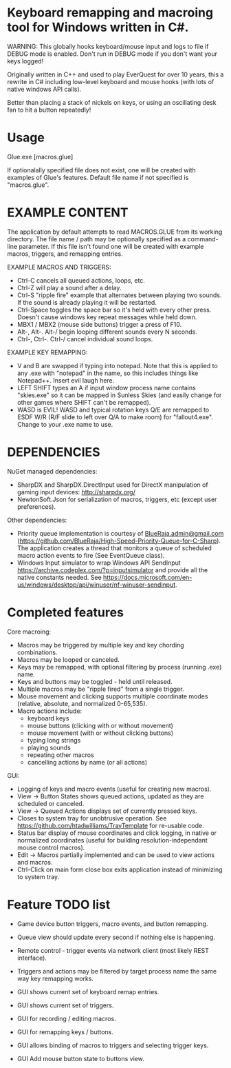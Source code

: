 # Keyboard remapping and macroing tool for Windows written in C#.

WARNING: This globally hooks keyboard/mouse input and logs to file if DEBUG mode is enabled. Don't run in DEBUG mode if you don't want your keys logged!

Originally written in C++ and used to play EverQuest for over 10 years, this a rewrite in C# including low-level keyboard and mouse hooks (with lots of native windows API calls).

Better than placing a stack of nickels on keys, or using an oscillating desk fan to hit a button repeatedly!

# Usage

Glue.exe [macros.glue]

If optionalally specified file does not exist, one will be created with examples of Glue's features.
Default file name if not specified is "macros.glue".

# EXAMPLE CONTENT

The application by default attempts to read MACROS.GLUE from its working directory. The file name / path may be optionally specified as a command-line parameter. If this file isn't found one will be created with example macros, triggers, and remapping entries.

EXAMPLE MACROS AND TRIGGERS:
* Ctrl-C cancels all queued actions, loops, etc.
* Ctrl-Z will play a sound after a delay.
* Ctrl-S "ripple fire" example that alternates between playing two sounds. If the sound is already playing it will be restarted.
* Ctrl-Space toggles the space bar so it's held with every other press. Doesn't cause windows key repeat messages while held down.
* MBX1 / MBX2 (mouse side buttons) trigger a press of F10.
* Alt-, Alt-. Alt-/ begin looping different sounds every N seconds.
* Ctrl-, Ctrl-. Ctrl-/ cancel individual sound loops. 

EXAMPLE KEY REMAPPING:
* V and B are swapped if typing into notepad. Note that this is applied to any .exe with "notepad" in the name, so this includes things like Notepad++. Insert evil laugh here.
* LEFT SHIFT types an A if input window process name contains "skies.exe" so it can be mapped in Sunless Skies (and easily change for other games where SHIFT can't be remapped).
* WASD is EVIL! WASD and typical rotation keys Q/E are remapped to ESDF W/R (R/F slide to left over Q/A to make room) for "fallout4.exe". Change to your .exe name to use.

# DEPENDENCIES

NuGet managed dependencies:

* SharpDX and SharpDX.DirectInput used for DirectX manipulation of gaming input devices: http://sharpdx.org/ 
* NewtonSoft.Json for serialization of macros, triggers, etc (except user preferences).

Other dependencies:

* Priority queue implementation is courtesy of BlueRaja.admin@gmail.com (https://github.com/BlueRaja/High-Speed-Priority-Queue-for-C-Sharp). The application creates a thread that monitors a queue of scheduled macro action events to fire (See EventQueue class).
* Windows Input simulator to wrap Windows API SendInput https://archive.codeplex.com/?p=inputsimulator and provide all the native constants needed. See https://docs.microsoft.com/en-us/windows/desktop/api/winuser/nf-winuser-sendinput.

# Completed features

Core macroing:

* Macros may be triggered by multiple key and key chording combinations.
* Macros may be looped or canceled.
* Keys may be remapped, with optional filtering by process (running .exe) name.
* Keys and buttons may be toggled - held until released.
* Multiple macros may be "ripple fired" from a single trigger.
* Mouse movement and clicking supports multiple coordinate modes (relative, absolute, and normalized 0-65,535).
* Macro actions include:
  - keyboard keys
  - mouse buttons (clicking with or without movement)
  - mouse movement (with or without clicking buttons)
  - typing long strings
  - playing sounds
  - repeating other macros
  - cancelling actions by name (or all actions)

GUI:

* Logging of keys and macro events (useful for creating new macros).
* View -> Button States shows queued actions, updated as they are scheduled or canceled.
* View -> Queued Actions displays set of currently pressed keys.
* Closes to system tray for unobtrusive operation. See https://github.com/htadwilliams/TrayTemplate for re-usable code.
* Status bar display of mouse coordinates and click logging, in native or normalized coordinates (useful for building resolution-independant mouse control macros).
* Edit -> Macros partially implemented and can be used to view actions and macros.
* Ctrl-Click on main form close box exits application instead of minimizing to system tray.

# Feature TODO list

* Game device button triggers, macro events, and button remapping.
* Queue view should update every second if nothing else is happening.
* Remote control - trigger events via network client (most likely REST interface).
* Triggers and actions may be filtered by target process name the same way key remapping works.

* GUI shows current set of keyboard remap entries.
* GUI shows current set of triggers.
* GUI for recording / editing macros.
* GUI for remapping keys / buttons.
* GUI allows binding of macros to triggers and selecting trigger keys.
* GUI Add mouse button state to buttons view.

